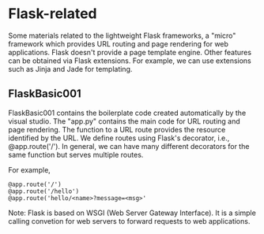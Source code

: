 # Flask-related
Some materials related to the lightweight Flask frameworks,  a "micro" framework which provides URL routing and page rendering for web applications.
Flask doesn't provide a page template engine. Other features can be obtained via Flask extensions. For example,  we can use extensions such as Jinja and Jade for templating.

## FlaskBasic001
FlaskBasic001 contains the boilerplate code created automatically by the visual studio.
The "app.py" contains the main code for URL routing and page rendering.
The function to a URL route provides the resource identified by the URL.
We define routes using Flask's decorator, i.e., @app.route('/').
In general, we can have many different decorators for the same function but serves multiple routes.

For example, 
```
@app.route('/')
@app.route('/hello')
@app.route('hello/<name>?message=<msg>'
```

Note: Flask is based on WSGI (Web Server Gateway Interface).
It is a simple calling convetion for web servers to forward requests to web applications.

